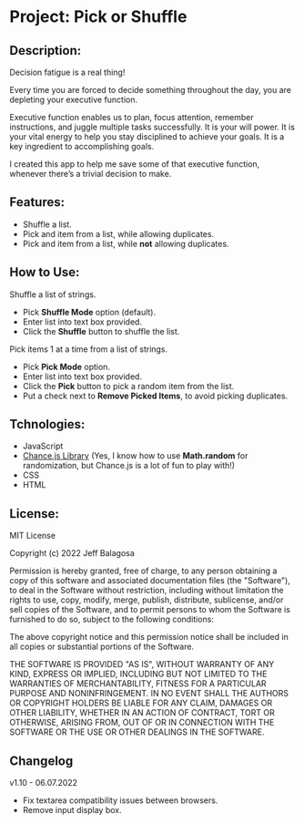 # Project: Pick or Shuffle

## Description:

Decision fatigue is a real thing!

Every time you are forced to decide something throughout the day, you are depleting your executive function.

Executive function enables us to plan, focus attention, remember instructions, and juggle multiple tasks successfully. It is your will power. It is your vital energy to help you stay disciplined to achieve your goals. It is a key ingredient to accomplishing goals.

I created this app to help me save some of that executive function, whenever there’s a trivial decision to make.

## Features:

- Shuffle a list.
- Pick and item from a list, while allowing duplicates.
- Pick and item from a list, while **not** allowing duplicates.

## How to Use:

Shuffle a list of strings.

- Pick **Shuffle Mode** option (default).
- Enter list into text box provided.
- Click the **Shuffle** button to shuffle the list.

Pick items 1 at a time from a list of strings.

- Pick **Pick Mode** option.
- Enter list into text box provided.
- Click the **Pick** button to pick a random item from the list.
- Put a check next to **Remove Picked Items**, to avoid picking duplicates.

## Tchnologies:

- JavaScript
- [Chance.js Library](https://chancejs.com/index.html) (Yes, I know how to use **Math.random** for randomization, but Chance.js is a lot of fun to play with!)
- CSS
- HTML

## License:

MIT License

Copyright (c) 2022 Jeff Balagosa

Permission is hereby granted, free of charge, to any person obtaining a copy
of this software and associated documentation files (the "Software"), to deal
in the Software without restriction, including without limitation the rights
to use, copy, modify, merge, publish, distribute, sublicense, and/or sell
copies of the Software, and to permit persons to whom the Software is
furnished to do so, subject to the following conditions:

The above copyright notice and this permission notice shall be included in all
copies or substantial portions of the Software.

THE SOFTWARE IS PROVIDED "AS IS", WITHOUT WARRANTY OF ANY KIND, EXPRESS OR
IMPLIED, INCLUDING BUT NOT LIMITED TO THE WARRANTIES OF MERCHANTABILITY,
FITNESS FOR A PARTICULAR PURPOSE AND NONINFRINGEMENT. IN NO EVENT SHALL THE
AUTHORS OR COPYRIGHT HOLDERS BE LIABLE FOR ANY CLAIM, DAMAGES OR OTHER
LIABILITY, WHETHER IN AN ACTION OF CONTRACT, TORT OR OTHERWISE, ARISING FROM,
OUT OF OR IN CONNECTION WITH THE SOFTWARE OR THE USE OR OTHER DEALINGS IN THE
SOFTWARE.

## Changelog

v1.10 - 06.07.2022

- Fix textarea compatibility issues between browsers.
- Remove input display box.
